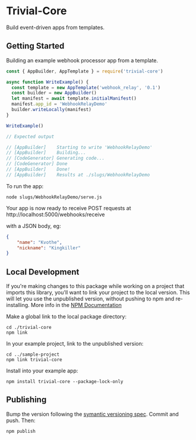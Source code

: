 
# Trivial-Core
Build event-driven apps from templates.

## Getting Started

Building an example webhook processor app from a template.
```javascript
const { AppBuilder, AppTemplate } = require('trivial-core')

async function WriteExample() {
  const template = new AppTemplate('webhook_relay', '0.1')
  const builder = new AppBuilder()
  let manifest = await template.initialManifest()
  manifest.app_id = 'WebhookRelayDemo'
  builder.writeLocally(manifest)
}

WriteExample()

// Expected output

// [AppBuilder]    Starting to write 'WebhookRelayDemo'
// [AppBuilder]    Building...
// [CodeGenerator] Generating code...
// [CodeGenerator] Done
// [AppBuilder]    Done!
// [AppBuilder]    Results at ./slugs/WebhookRelayDemo

````

To run the app:
```shell
node slugs/WebhookRelayDemo/serve.js
```

Your app is now ready to receive POST requests at http://localhost:5000/webhooks/receive

with a JSON body, eg:
```json
{
    "name": "Kvothe",
    "nickname": "Kingkiller"
}
```

## Local Development
If you're making changes to this package while working on a project that imports this library, you'll want to link your project to the local version. This will let you use the unpublished version, without pushing to npm and re-installing. More info in the [NPM Documentation](https://docs.npmjs.com/cli/v8/commands/npm-link)

Make a global link to the local package directory:
```shell
cd ./trivial-core
npm link
```

In your example project, link to the unpublished version:
```shell
cd ../sample-project
npm link trivial-core
```

Install into your example app:
```shell
npm install trivial-core --package-lock-only
```

## Publishing
Bump the version following the [symantic versioning spec](https://docs.npmjs.com/about-semantic-versioning). Commit and push. Then:

```shell
npm publish
```